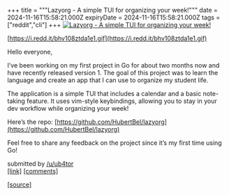 +++
title = """Lazyorg - A simple TUI for organizing your week!"""
date = 2024-11-16T15:58:21.000Z
expiryDate = 2024-11-16T15:58:21.000Z
tags = ["reddit","cli"]
+++
[![Lazyorg - A simple TUI for organizing your week!](https://b.thumbs.redditmedia.com/ZmchtwggIMMKvjrTNsqeiYG0Y2C53W816dEMG7PyHbY.jpg "Lazyorg - A simple TUI for organizing your week!")](https://www.reddit.com/r/commandline/comments/1gsq9qk/lazyorg_a_simple_tui_for_organizing_your_week/)

[https://i.redd.it/bhv108ztda1e1.gif](https://i.redd.it/bhv108ztda1e1.gif)

Hello everyone,

I’ve been working on my first project in Go for about two months now and have recently released version 1. The goal of this project was to learn the language and create an app that I can use to organize my student life.

The application is a simple TUI that includes a calendar and a basic note-taking feature. It uses vim-style keybindings, allowing you to stay in your dev workflow while organizing your week!

Here’s the repo: [https://github.com/HubertBel/lazyorg](https://github.com/HubertBel/lazyorg)

Feel free to share any feedback on the project since it’s my first time using Go!

submitted by [/u/ub4tor](https://www.reddit.com/user/ub4tor)  
[\[link\]](https://www.reddit.com/r/commandline/comments/1gsq9qk/lazyorg_a_simple_tui_for_organizing_your_week/) [\[comments\]](https://www.reddit.com/r/commandline/comments/1gsq9qk/lazyorg_a_simple_tui_for_organizing_your_week/)

[[source]](https://www.reddit.com/r/commandline/comments/1gsq9qk/lazyorg_a_simple_tui_for_organizing_your_week/)

